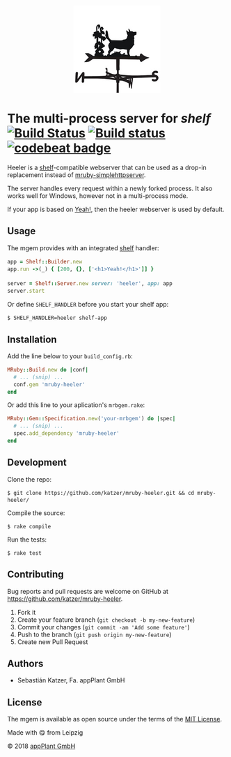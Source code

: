 <p align="center">
    <img src="logo.jpg">
</p>

# The multi-process server for _shelf_ <br> [![Build Status](https://travis-ci.org/katzer/mruby-heeler.svg?branch=master)](https://travis-ci.org/katzer/mruby-heeler) [![Build status](https://ci.appveyor.com/api/projects/status/qeptqg5bse842dlw/branch/master?svg=true)](https://ci.appveyor.com/project/katzer/mruby-heeler/branch/master) [![codebeat badge](https://codebeat.co/badges/56e4387b-b515-4ccb-b44c-04b473da0bef)](https://codebeat.co/projects/github-com-katzer-mruby-heeler-master)

Heeler is a [shelf][shelf]-compatible webserver that can be used as a drop-in replacement instead of [mruby-simplehttpserver][simplehttpserver].

The server handles every request within a newly forked process. It also works well for Windows, however not in a multi-process mode.

If your app is based on [Yeah!][yeah], then the heeler webserver is used by default.

## Usage

The mgem provides with an integrated [shelf][shelf] handler:

```ruby
app = Shelf::Builder.new
app.run ->(_) { [200, {}, ['<h1>Yeah!</h1>']] }

server = Shelf::Server.new server: 'heeler', app: app
server.start
```

Or define `SHELF_HANDLER` before you start your shelf app:

    $ SHELF_HANDLER=heeler shelf-app

## Installation

Add the line below to your `build_config.rb`:

```ruby
MRuby::Build.new do |conf|
  # ... (snip) ...
  conf.gem 'mruby-heeler'
end
```

Or add this line to your aplication's `mrbgem.rake`:

```ruby
MRuby::Gem::Specification.new('your-mrbgem') do |spec|
  # ... (snip) ...
  spec.add_dependency 'mruby-heeler'
end
```

## Development

Clone the repo:
    
    $ git clone https://github.com/katzer/mruby-heeler.git && cd mruby-heeler/

Compile the source:

    $ rake compile

Run the tests:

    $ rake test

## Contributing

Bug reports and pull requests are welcome on GitHub at https://github.com/katzer/mruby-heeler.

1. Fork it
2. Create your feature branch (`git checkout -b my-new-feature`)
3. Commit your changes (`git commit -am 'Add some feature'`)
4. Push to the branch (`git push origin my-new-feature`)
5. Create new Pull Request

## Authors

- Sebastián Katzer, Fa. appPlant GmbH

## License

The mgem is available as open source under the terms of the [MIT License][license].

Made with :yum: from Leipzig

© 2018 [appPlant GmbH][appplant]

[shelf]: https://github.com/katzer/mruby-shelf
[yeah]: https://github.com/katzer/mruby-yeah
[simplehttpserver]: https://github.com/matsumotory/mruby-simplehttpserver
[license]: http://opensource.org/licenses/MIT
[appplant]: www.appplant.de
